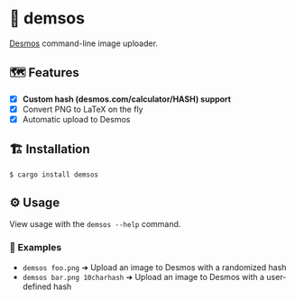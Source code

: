 # 🧮 demsos

[Desmos](https://www.desmos.com/) command-line image uploader.

## 🗺️ Features

* [x] **Custom hash (desmos.com/calculator/HASH) support**
* [x] Convert PNG to LaTeX on the fly
* [x] Automatic upload to Desmos

## 🏗️ Installation

```bash
$ cargo install demsos
```

## ⚙️ Usage

View usage with the `demsos --help` command.

### 🤔 Examples

* `demsos foo.png` ➜ Upload an image to Desmos with a randomized hash
* `demsos bar.png 10charhash` ➜ Upload an image to Desmos with a user-defined hash

